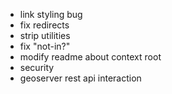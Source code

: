 - link styling bug
- fix redirects
- strip utilities
- fix "not-in?"
- modify readme about context root
- security
- geoserver rest api interaction
